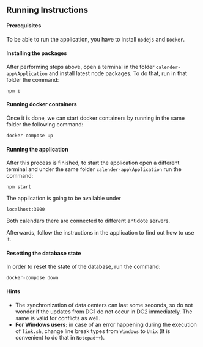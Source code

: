 ## Running Instructions

#### Prerequisites 

To be able to run the application, you have to install `nodejs` and `Docker`.

#### Installing the packages

After performing steps above, open a terminal in the folder `calender-app\Application` and install latest node packages. To do that, run in that folder the command: 

````terminal 
npm i
````

#### Running docker containers

Once it is done, we can start docker containers by running in the same folder the following command:

````terminal 
docker-compose up
````

#### Running the application

After this process is finished, to start the application open a different terminal and under the same folder `calender-app\Application` run the command:

````terminal 
npm start
````

The application is going to be available under

````terminal
localhost:3000
````

Both calendars there are connected to different antidote servers.

Afterwards, follow the instructions in the application to find out how to use it. 

#### Resetting the database state

In order to reset the state of the database, run the command:

```` terminal 
docker-compose down
````

#### Hints

- The synchronization of data centers can last some seconds, so do not wonder if the updates from DC1 do not occur in DC2 immediately. The same is valid for conflicts as well.
- **For Windows users:** in case of an error happening during the execution of `link.sh`, change line break types from `Windows` to `Unix` (It is convenient to do that in `Notepad++`).